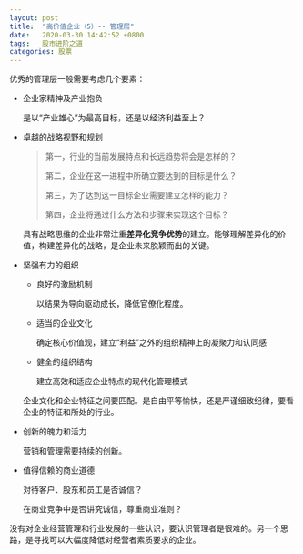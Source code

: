 ```yaml
---
layout: post
title:  "高价值企业（5）-- 管理层"
date:   2020-03-30 14:42:52 +0800
tags:   股市进阶之道
categories: 股票
---
```


优秀的管理层一般需要考虑几个要素：

+ 企业家精神及产业抱负

    是以“产业雄心”为最高目标，还是以经济利益至上？

+ 卓越的战略视野和规划

    > 第一，行业的当前发展特点和长远趋势将会是怎样的？
    >
    > 第二，企业在这一进程中所确立要达到的目标是什么？
    >
    > 第三，为了达到这一目标企业需要建立怎样的能力？
    >
    > 第四，企业将通过什么方法和步骤来实现这个目标？

    具有战略思维的企业非常注重**差异化竞争优势**的建立。能够理解差异化的价值，构建差异化的战略，是企业未来脱颖而出的关键。

+ 坚强有力的组织

    - 良好的激励机制

      以结果为导向驱动成长，降低官僚化程度。

    - 适当的企业文化

      确定核心价值观，建立“利益”之外的组织精神上的凝聚力和认同感

    - 健全的组织结构

      建立高效和适应企业特点的现代化管理模式

    企业文化和企业特征之间要匹配。是自由平等愉快，还是严谨细致纪律，要看企业的特征和所处的行业。

+ 创新的魄力和活力

    营销和管理需要持续的创新。

+ 值得信赖的商业道德

    对待客户、股东和员工是否诚信？

    在商业竞争中是否讲究诚信，尊重商业准则？


没有对企业经营管理和行业发展的一些认识，要认识管理者是很难的。另一个思路，是寻找可以大幅度降低对经营者素质要求的企业。